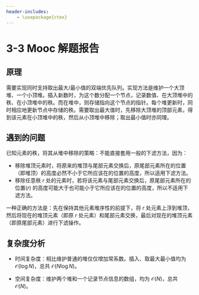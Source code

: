 ```yaml
---
header-includes:
    - \usepackage{ctex}
---
```


# 3-3 Mooc 解题报告

## 原理

需要实现同时支持取出最大/最小值的双端优先队列。实现方法是维护一个大顶堆、一个小顶堆。插入新数时，为这个数分配一个节点，记录数值、在大顶堆中的秩、在小顶堆中的秩。而在堆中，则存储指向这个节点的指针。每个堆更新时，同时相应地更新节点中存储的秩。需要取出最大值时，先移除大顶堆的顶部元素，得到该元素在小顶堆中的秩，然后从小顶堆中移除；取出最小值时亦同理。

## 遇到的问题

已知元素的秩，将其从堆中移除的策略：不能直接套用一般的下滤方法，因为：

- 移除堆顶元素时，将原来的堆顶与尾部元素交换后，原尾部元素所在的位置（即堆顶）的高度必然不小于它所应该在的位置的高度，所以适用下滤方法。
- 移除任意秩 $r$ 处的元素时，若将该元素与尾部元素交换后，原尾部元素所在的位置($r$) 的高度可能大于也可能小于它所应该在的位置的高度，所以不适用下滤方法。

一种正确的方法是：先在保持其他元素堆序性的前提下，将 $r$ 处元素上浮到堆顶，然后将现在的堆顶元素（即原 $r$ 处元素）和尾部元素交换，最后对现在的堆顶元素（即原尾部元素）进行下滤操作。

## 复杂度分析

- 时间复杂度：相比维护普通的堆仅仅增加常系数。插入、取最大最小值均为 $\mathcal{O}(\log{N})$，总共 $\mathcal{O}(N\log{N})$。
    
- 空间复杂度：维护两个堆和一个记录节点信息的数组，均为 $\mathcal{O}({N})$，总共$\mathcal{O}({N})$。